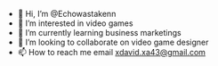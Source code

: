 - 👋 Hi, I’m @Echowastakenn
- 👀 I’m interested in video games
- 🌱 I’m currently learning business marketings 
- 💞️ I’m looking to collaborate on video game designer 
- 📫 How to reach me email xdavid.xa43@gmail.com

<!---
Echowastakenn/Echowastakenn is a ✨ special ✨ repository because its `README.md` (this file) appears on your GitHub profile.
You can click the Preview link to take a look at your changes.
--->
